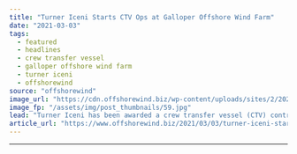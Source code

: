 ```yaml
---
title: "Turner Iceni Starts CTV Ops at Galloper Offshore Wind Farm"
date: "2021-03-03"
tags: 
  - featured
  - headlines
  - crew transfer vessel
  - galloper offshore wind farm
  - turner iceni
  - offshorewind
source: "offshorewind"
image_url: "https://cdn.offshorewind.biz/wp-content/uploads/sites/2/2021/03/03135003/Icenie-Legend_Turner-Iceni.jpg"
image_fp: "/assets/img/post_thumbnails/59.jpg"
lead: "Turner Iceni has been awarded a crew transfer vessel (CTV) contract for the Galloper"
article_url: "https://www.offshorewind.biz/2021/03/03/turner-iceni-starts-ctv-ops-at-galloper-offshore-wind-farm/"
---
```


---
